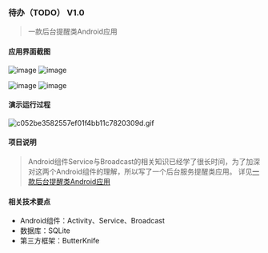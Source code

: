 ﻿### 待办（TODO） V1.0
>一款后台提醒类Android应用
#### 应用界面截图
![image](https://github.com/jarvisyuen/Todo/blob/master/Screenshots/show_todo_date.png) ![image](https://github.com/jarvisyuen/Todo/blob/master/Screenshots/add_todo.png)

![image](https://github.com/jarvisyuen/Todo/blob/master/Screenshots/edit_todo.png) ![image](https://github.com/jarvisyuen/Todo/blob/master/Screenshots/remind_todo.png)

#### 演示运行过程
![c052be3582557ef01f4bb11c7820309d.gif](https://github.com/jarvisyuen/Todo/blob/master/Screenshots/demo.gif)

#### 项目说明
>Android组件Service与Broadcast的相关知识已经学了很长时间，为了加深对这两个Android组件的理解，所以写了一个后台服务提醒类应用。
>详见[一款后台提醒类Android应用](https://www.jianshu.com/p/f1a851653f71)
#### 相关技术要点
+ Android组件：Activity、Service、Broadcast
+ 数据库：SQLite
+ 第三方框架：ButterKnife
